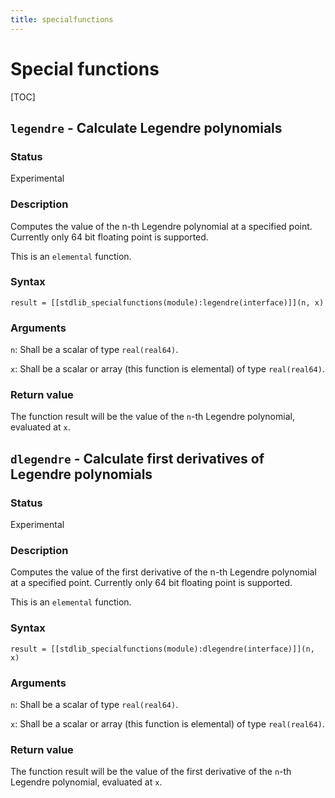 ```yaml
---
title: specialfunctions
---
```


# Special functions

[TOC]

## `legendre` - Calculate Legendre polynomials

### Status

Experimental

### Description

Computes the value of the n-th Legendre polynomial at a specified point.
Currently only 64 bit floating point is supported.

This is an `elemental` function.

### Syntax

`result = [[stdlib_specialfunctions(module):legendre(interface)]](n, x)`

### Arguments

`n`: Shall be a scalar of type `real(real64)`. 

`x`: Shall be a scalar or array (this function is elemental) of type `real(real64)`. 

### Return value

The function result will be the value of the `n`-th Legendre polynomial, evaluated at `x`.



## `dlegendre` - Calculate first derivatives of Legendre polynomials

### Status

Experimental

### Description

Computes the value of the first derivative of the n-th Legendre polynomial at a specified point.
Currently only 64 bit floating point is supported.

This is an `elemental` function.

### Syntax

`result = [[stdlib_specialfunctions(module):dlegendre(interface)]](n, x)`

### Arguments

`n`: Shall be a scalar of type `real(real64)`. 

`x`: Shall be a scalar or array (this function is elemental) of type `real(real64)`. 

### Return value

The function result will be the value of the first derivative of the `n`-th Legendre polynomial, evaluated at `x`.

